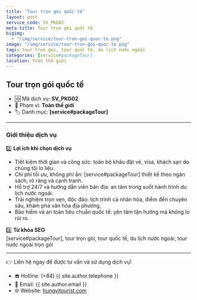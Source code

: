 ```yaml
---
title: 'Tour trọn gói quốc tế'
layout: post
service_code: SV_PKG02
meta-title: Tour trọn gói quốc tế
bigimg:
  - "/img/service/tour-tron-goi-quoc-te.png"
image: "/img/service/tour-tron-goi-quoc-te.png"
tags: tour trọn gói, tour quốc tế, du lịch nước ngoài
categories: [service#packageTour]
location: Toàn thế giới
---
```


## Tour trọn gói quốc tế

- 🆔 Mã dịch vụ: **SV_PKG02**
- 📍 Phạm vi: **Toàn thế giới**
- 🏷️ Danh mục: **[service#packageTour]**

---

### Giới thiệu dịch vụ

2️⃣ **Lợi ích khi chọn dịch vụ**
- Tiết kiệm thời gian và công sức: toàn bộ khâu đặt vé, visa, khách sạn do chúng tôi lo liệu.  
- Chi phí tối ưu, không phí ẩn: [service#packageTour] thiết kế theo ngân sách, rõ ràng và cạnh tranh.  
- Hỗ trợ 24/7 và hướng dẫn viên bản địa: an tâm trong suốt hành trình du lịch nước ngoài.  
- Trải nghiệm trọn vẹn, độc đáo: lịch trình cá nhân hóa, điểm đến chuyên sâu, khám phá văn hóa địa phương.  
- Bảo hiểm và an toàn tiêu chuẩn quốc tế: yên tâm tận hưởng mà không lo rủi ro.

3️⃣ **Từ khóa SEO**  
[service#packageTour], tour trọn gói, tour quốc tế, du lịch nước ngoài, tour nước ngoài trọn gói

---

👉 Liên hệ ngay để được tư vấn và sử dụng dịch vụ!

- ☎️ Hotline: (+84) {{ site.author.telephone }}
- 📧 Email: {{ site.author.email }}
- 🌐 Website: [hungvitourist.com](https://hungvitourist.com)

